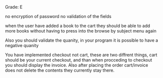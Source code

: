 Grade: E

no encryption of password 
no validation of the fields

when the user have added a book to the cart they should be able to add more books without having to press into the browse by subject menu again

Also you should validate the quanity, in your program it is possible to have a negative quanity

You have implemented checkout not cart, these are two diffrent things, cart should be your current checkout, and than when procceding to checkout you should display the invoice.
Also after placing the order cart/invoice does not delete the contents they currently stay there.